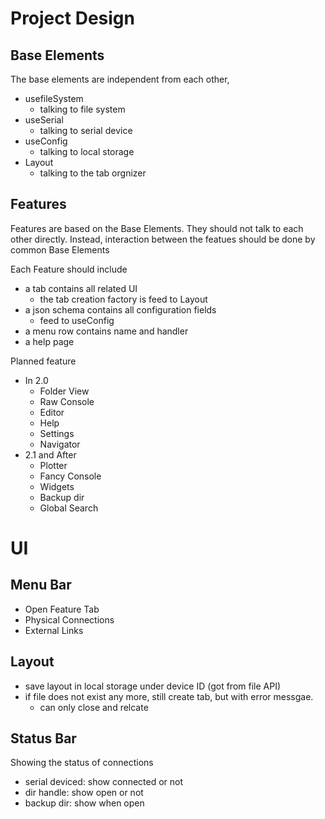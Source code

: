# Project Design

## Base Elements
The base elements are independent from each other,

- usefileSystem
    - talking to file system
- useSerial
    - talking to serial device
- useConfig
    - talking to local storage
- Layout
    - talking to the tab orgnizer

## Features
Features are based on the Base Elements.
They should not talk to each other directly.
Instead, interaction between the featues should be done by common Base Elements

Each Feature should include
- a tab contains all related UI
    - the tab creation factory is feed to Layout
- a json schema contains all configuration fields
    - feed to useConfig
- a menu row contains name and handler
- a help page 

Planned feature
- In 2.0
    - Folder View 
    - Raw Console
    - Editor
    - Help
    - Settings
    - Navigator
- 2.1 and After
    - Plotter
    - Fancy Console
    - Widgets
    - Backup dir
    - Global Search

# UI
## Menu Bar
- Open Feature Tab
- Physical Connections
- External Links

## Layout
- save layout in local storage under device ID (got from file API)
- if file does not exist any more, still create tab, but with error messgae.
    - can only close and relcate

## Status Bar
Showing the status of connections
- serial deviced: show connected or not
- dir handle: show open or not
- backup dir: show when open
